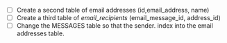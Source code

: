 - [ ] Create a second table of email addresses (id,email_address, name)
- [ ] Create a third table of *email_recipients* (email_message_id, address_id)
- [ ] Change the MESSAGES table so that the sender.
      index into the email addresses table.
